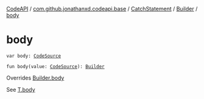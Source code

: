 [CodeAPI](../../../index.md) / [com.github.jonathanxd.codeapi.base](../../index.md) / [CatchStatement](../index.md) / [Builder](index.md) / [body](.)

# body

`var body: `[`CodeSource`](../../../com.github.jonathanxd.codeapi/-code-source/index.md)

`fun body(value: `[`CodeSource`](../../../com.github.jonathanxd.codeapi/-code-source/index.md)`): `[`Builder`](index.md)

Overrides [Builder.body](../../-body-holder/-builder/body.md)

See [T.body](#)

